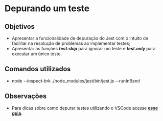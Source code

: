 # Depurando um teste

## Objetivos
- Apresentar a funcionalidade de depuração do Jest com o intuito de facilitar na resolução de problemas ao implementar testes;
- Apresentar as funções __*test.skip*__ para ignorar um teste e __*test.only*__ para executar um único teste.

## Comandos utilizados
- node --inspect-brk ./node_modules/jest/bin/jest.js --runInBand

## Observações
- Para dicas sobre como depurar testes utilizando o VSCode acesse [**esse guia**](https://jestjs.io/pt-BR/docs/troubleshooting).
